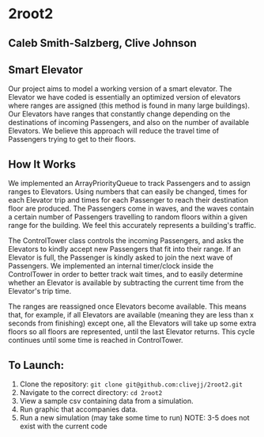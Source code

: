 # 2root2
## Caleb Smith-Salzberg, Clive Johnson

## Smart Elevator
Our project aims to model a working version of a smart elevator. The Elevator we have coded is essentially an optimized version of elevators where ranges are assigned (this method is found in many large buildings). Our Elevators have ranges that constantly change depending on the destinations of incoming Passengers, and also on the number of available Elevators. We believe this approach will reduce the travel time of Passengers trying to get to their floors.

## How It Works
We implemented an ArrayPriorityQueue to track Passengers and to assign ranges to Elevators. Using numbers that can easily be changed, times for each Elevator trip and times for each Passenger to reach their destination floor are produced. The Passengers come in waves, and the waves contain a certain number of Passengers travelling to random floors within a given range for the building. We feel this accurately represents a building's traffic.

The ControlTower class controls the incoming Passengers, and asks the Elevators to kindly accept new Passengers that fit into their range. If an Elevator is full, the Passenger is kindly asked to join the next wave of Passengers. We implemented an internal timer/clock inside the ControlTower in order to better track wait times, and to easily determine whether an Elevator is available by subtracting the current time from the Elevator's trip time.

The ranges are reassigned once Elevators become available. This means that, for example, if all Elevators are available (meaning they are less than x seconds from finishing) except one, all the Elevators will take up some extra floors so all floors are represented, until the last Elevator returns. This cycle continues until some time is reached in ControlTower. 

## To Launch:
1. Clone the repository: ```git clone git@github.com:clivejj/2root2.git```
2. Navigate to the correct directory: ```cd 2root2```
3. View a sample csv containing data from a simulation.
4. Run graphic that accompanies data.
5. Run a new simulation (may take some time to run)
NOTE: 3-5 does not exist with the current code
